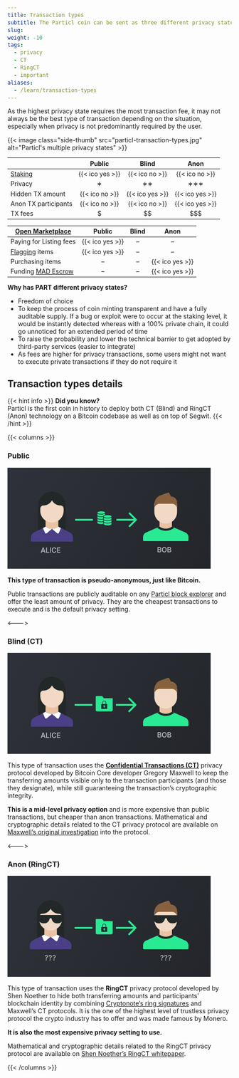 ```yaml
---
title: Transaction types
subtitle: The Particl coin can be sent as three different privacy states, each with their own degree of privacy and cost
slug:
weight: -10
tags:
  - privacy
  - CT
  - RingCT
  - important
aliases:
  - /learn/transaction-types
---
```


As the highest privacy state requires the most transaction fee, it may not always be the best type of transaction depending on the situation, especially when privacy is not predominantly required by the user.

{{< image class="side-thumb" src="particl-transaction-types.jpg" alt="Particl's multiple privacy states" >}}

|                          | Public      | Blind       | Anon        |
|--------------------------|:-----------:|:-----------:|:-----------:|
| [Staking](learn:staking) | {{< ico yes >}} | {{< ico no >}}  | {{< ico no >}}  |
| Privacy                  | ∗           | ∗∗         | ∗∗∗        |
| Hidden TX amount         | {{< ico no >}}  | {{< ico yes >}} | {{< ico yes >}} |
| Anon TX participants     | {{< ico no >}}  | {{< ico no >}}  | {{< ico yes >}} |
| TX fees                  | $           | $$          | $$$         |


| **[Open Marketplace](/learn/market/)**          | Public      | Blind | Anon        |
|-------------------------------------------------|:-----------:|:-----:|:-----------:|
| Paying for Listing fees                         | {{< ico yes >}} | –     | –           |
| [Flagging](/learn/market/governance/) items     | {{< ico yes >}} | –     | –           |
| Purchasing items                                | –           | –     | {{< ico yes >}} |
| Funding [MAD Escrow](/learn/market/mad-escrow/) | –           | –     | {{< ico yes >}} |

**Why has PART different privacy states?**
 
  * Freedom of choice
  * To keep the process of coin minting transparent and have a fully auditable supply. If a bug or exploit were to occur at the staking level, it would be instantly detected whereas with a 100% private chain, it could go unnoticed for an extended period of time
  * To raise the probability and lower the technical barrier to get adopted by third-party services (easier to integrate)
  * As fees are higher for privacy transactions, some users might not want to execute private transactions if they do not require it

## Transaction types details

{{< hint info >}}
**Did you know?**\
Particl is the first coin in history to deploy both CT (Blind) and RingCT (Anon) technology on a Bitcoin codebase as well as on top of Segwit.
{{< /hint >}}

{{< columns >}}

### Public

<img src="part-public.jpg" alt="Public PART">

**This type of transaction is pseudo-anonymous, just like Bitcoin.**

Public transactions are publicly auditable on any [Particl block explorer](https://explorer.particl.io) and offer the least amount of privacy. They are the cheapest transactions to execute and is the default privacy setting.

<--->

### Blind (CT)

<img src="part-blind.jpg" alt="Blind PART">

This type of transaction uses the **[Confidential Transactions (CT)](https://elementsproject.org/elements/confidential-transactions/)** privacy protocol developed by Bitcoin Core developer Gregory Maxwell to keep the transferring amounts visible only to the transaction participants (and those they designate), while still guaranteeing the transaction’s cryptographic integrity.

**This is a mid-level privacy option** and is more expensive than public transactions, but cheaper than anon transactions. Mathematical and cryptographic details related to the CT privacy protocol are available on [Maxwell’s original investigation](https://elementsproject.org/elements/confidential-transactions/investigation.html) into the protocol.

<--->

### Anon (RingCT)

<img src="part-anon.jpg" alt="Anon PART">

This type of transaction uses the **RingCT** privacy protocol developed by Shen Noether to hide both transferring amounts and participants’ blockchain identity by combining [Cryptonote’s ring signatures](https://cryptonote.org/inside) and Maxwell’s CT protocols. It is the one of the highest level of trustless privacy protocol the crypto industry has to offer and was made famous by Monero.

**It is also the most expensive privacy setting to use.**

Mathematical and cryptographic details related to the RingCT privacy protocol are available on [Shen Noether’s RingCT whitepaper](https://eprint.iacr.org/2015/1098.pdf).

{{< /columns >}}